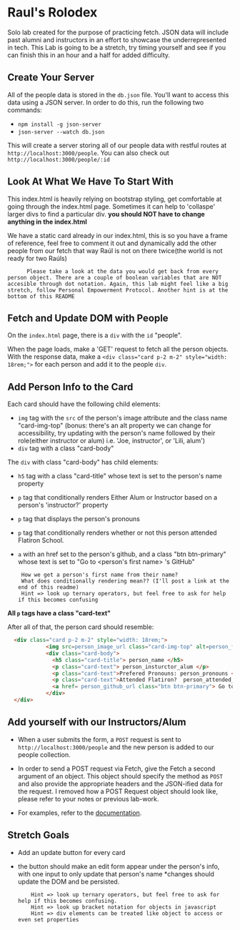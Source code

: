# Raul's Rolodex

Solo lab created for the purpose of practicing fetch. JSON data will include past alumni and instructors in an effort to showcase the underrepresented in tech. 
This Lab is going to be a stretch, try timing yourself and see if you can finish this in an hour and a half for added difficulty.  

## Create Your Server

All of the people data is stored in the `db.json` file. You'll want to access this
data using a JSON server. In order to do this, run the following two commands:

   * `npm install -g json-server`
   * `json-server --watch db.json`
   
This will create a server storing all of our people data with restful routes
at `http://localhost:3000/people`. You can also check out
`http://localhost:3000/people/:id`

## Look At What We Have To Start With 

This index.html is heavily relying on bootstrap styling, get comfortable at going through the index.html page. 
Sometimes it can help to 'collaspe' larger divs to find a particular div. 
**you should NOT have to change anything in the index.html**

We have a static card already in our index.html, this is so you have a frame of reference, feel free to comment it out and dynamically add the other people from our fetch that way Raúl is not on there twice(the world is not ready for two Raúls)

          Please take a look at the data you would get back from every person object. There are a couple of boolean variables that are NOT accesible through dot notation. Again, this lab might feel like a big stretch, follow Personal Empowerment Protocol. Another hint is at the bottom of this README
          
## Fetch and Update DOM with People 

On the `index.html` page, there is a `div` with the `id` "people".

When the page loads, make a 'GET' request to fetch all the person objects. With the
response data, make a `<div class="card p-2 m-2" style="width: 18rem;">` for each person and add it to the
people `div`.

## Add Person Info to the Card

Each card should have the following child elements:

  * `img` tag with the `src` of the person's image attribute and the class name "card-img-top" (bonus: there's an alt property we can change for accessibility, try updating with the person's name followed by their role(either instructor or alum) i.e. 'Joe, instructor', or 'Lili, alum')
  * `div` tag with a class "card-body"
  
  
The `div` with class "card-body" has child elements: 
  * `h5` tag with a class "card-title" whose text is set to the person's name property
  *  `p` tag that conditionally renders Either Alum or Instructor based on a person's 'instructor?' property
  *  `p` tag that displays the person's pronouns 
  *  `p` tag that conditionally renders whether or not this person attended Flatiron School. 
  *  `a` with an href set to the person's github, and a class "btn btn-primary" whose text is set to "Go to <person's first name> 's GitHub"
  
          How we get a person's first name from their name? 
          What does conditionally rendering mean?? (I'll post a link at the end of this readme)
          Hint => look up ternary operators, but feel free to ask for help if this becomes confusing
          
  **All `p` tags have a class "card-text"**
  

After all of that, the person card should resemble:

```html
  <div class="card p-2 m-2" style="width: 18rem;">
            <img src=person_image_url class="card-img-top" alt=person_first_name_and_either_alum_instructor>
            <div class="card-body">
              <h5 class="card-title"> person_name </h5>
              <p class="card-text"> person_insturctor_alum </p>
              <p class="card-text">Prefered Pronouns: person_pronouns </p>
              <p class="card-text">Attended Flatiron?  person_attended_flatiron </p>
              <a href= person_github_url class="btn btn-primary"> Go to person_first_name's GitHub </a>
            </div>
  </div>
```


## Add yourself with our Instructors/Alum

* When a user submits the form, a `POST` request is sent to `http://localhost:3000/people` and the new person is added to our people collection.
* In order to send a POST request via Fetch, give the Fetch a second argument of an object. This object should specify the method as `POST` and also provide the appropriate headers and the JSON-ified data for the request. I removed how a POST Request object should look like, please refer to your notes or previous lab-work.

* For examples, refer to the [documentation](https://developer.mozilla.org/en-US/docs/Web/API/Fetch_API/Using_Fetch#Supplying_request_options).


## Stretch Goals

* Add an update button for every card
* the button should make an edit form appear under the person's info, with one input to only update that person's name
*changes should update the DOM and be persisted. 


          Hint => look up ternary operators, but feel free to ask for help if this becomes confusing. 
          Hint => look up bracket notation for objects in javascript
          Hint => div elements can be treated like object to access or even set properties 

